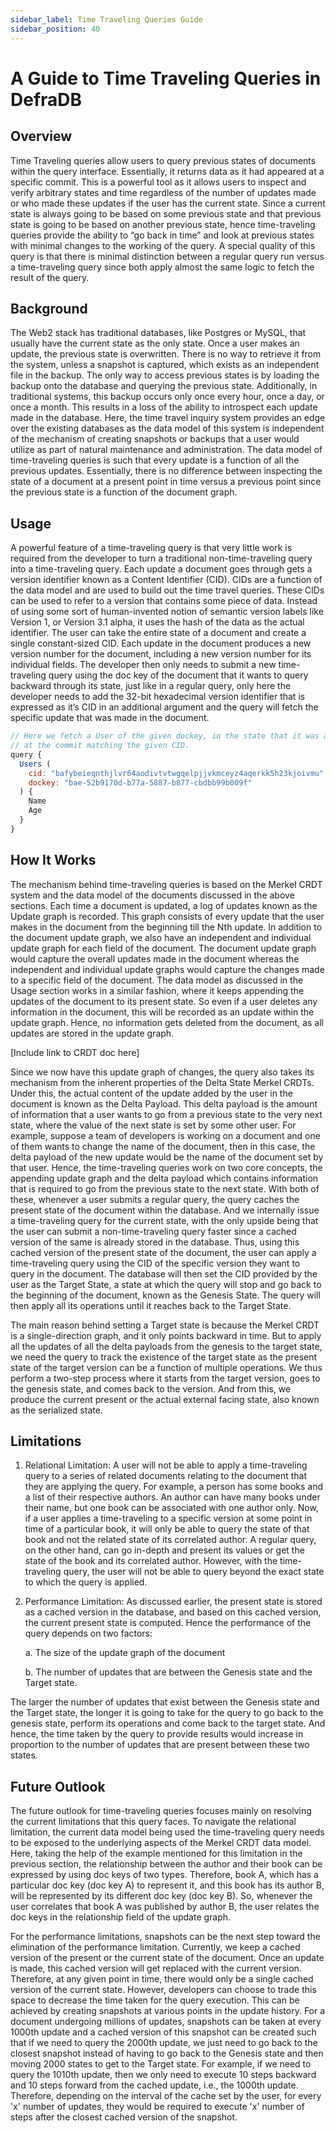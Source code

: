 ```yaml
---
sidebar_label: Time Traveling Queries Guide
sidebar_position: 40
---
```

# A Guide to Time Traveling Queries in DefraDB

## Overview
Time Traveling queries allow users to query previous states of documents within the query interface. Essentially, it returns data as it had appeared at a specific commit. This is a powerful tool as it allows users to inspect and verify arbitrary states and time regardless of the number of updates made or who made these updates if the user has the current state. Since a current state is always going to be based on some previous state and that previous state is going to be based on another previous state, hence time-traveling queries provide the ability to “go back in time” and look at previous states with minimal changes to the working of the query. A special quality of this query is that there is minimal distinction between a regular query run versus a time-traveling query since both apply almost the same logic to fetch the result of the query.

## Background

The Web2 stack has traditional databases, like Postgres or MySQL, that usually have the current state as the only state. Once a user makes an update, the previous state is overwritten. There is no way to retrieve it from the system, unless a snapshot is captured, which exists as an independent file in the backup. The only way to access previous states is by loading the backup onto the database and querying the previous state. Additionally, in traditional systems, this backup occurs only once every hour, once a day, or once a month. This results in a loss of the ability to introspect each update made in the database. Here, the time travel inquiry system provides an edge over the existing databases as the data model of this system is independent of the mechanism of creating snapshots or backups that a user would utilize as part of natural maintenance and administration. The data model of time-traveling queries is such that every update is a function of all the previous updates. Essentially, there is no difference between inspecting the state of a document at a present point in time versus a previous point since the previous state is a function of the document graph.

## Usage

A powerful feature of a time-traveling query is that very little work is required from the developer to turn a traditional non-time-traveling query into a time-traveling query. Each update a document goes through gets a version identifier known as a Content Identifier (CID). CIDs are a function of the data model and are used to build out the time travel queries. These CIDs can be used to refer to a version that contains some piece of data. Instead of using some sort of human-invented notion of semantic version labels like Version 1, or Version 3.1 alpha, it uses the hash of the data as the actual identifier. The user can take the entire state of a document and create a single constant-sized CID. Each update in the document produces a new version number for the document, including a new version number for its individual fields. The developer then only needs to submit a new time-traveling query using the doc key of the document that it wants to query backward through its state, just like in a regular query, only here the developer needs to add the 32-bit hexadecimal version identifier that is expressed as it’s CID in an additional argument and the query will fetch the specific update that was made in the document.

```javascript
// Here we fetch a User of the given dockey, in the state that it was at
// at the commit matching the given CID.
query {
  Users (
    cid: "bafybeieqnthjlvr64aodivtvtwgqelpjjvkmceyz4aqerkk5h23kjoivmu",
    dockey: "bae-52b9170d-b77a-5887-b877-cbdbb99b009f"
  ) {
    Name
    Age
  }
}
```

## How It Works

The mechanism behind time-traveling queries is based on the Merkel CRDT system and the data model of the documents discussed in the above sections. Each time a document is updated, a log of updates known as the Update graph is recorded. This graph consists of every update that the user makes in the document from the beginning till the Nth update. In addition to the document update graph, we also have an independent and individual update graph for each field of the document. The document update graph would capture the overall updates made in the document whereas the independent and individual update graphs would capture the changes made to a specific field of the document. The data model as discussed in the Usage section works in a similar fashion, where it keeps appending the updates of the document to its present state. So even if a user deletes any information in the document, this will be recorded as an update within the update graph. Hence, no information gets deleted from the document, as all updates are stored in the update graph. 

[Include link to CRDT doc here]

Since we now have this update graph of changes, the query also takes its mechanism from the inherent properties of the Delta State Merkel CRDTs. Under this, the actual content of the update added by the user in the document is known as the Delta Payload. This delta payload is the amount of information that a user wants to go from a previous state to the very next state, where the value of the next state is set by some other user. For example, suppose a team of developers is working on a document and one of them wants to change the name of the document, then in this case, the delta payload of the new update would be the name of the document set by that user. Hence, the time-traveling queries work on two core concepts, the appending update graph and the delta payload which contains information that is required to go from the previous state to the next state. With both of these, whenever a user submits a regular query, the query caches the present state of the document within the database. And we internally issue a time-traveling query for the current state, with the only upside being that the user can submit a non-time-traveling query faster since a cached version of the same is already stored in the database. Thus, using this cached version of the present state of the document, the user can apply a time-traveling query using the CID of the specific version they want to query in the document. The database will then set the CID provided by the user as the Target State, a state at which the query will stop and go back to the beginning of the document, known as the Genesis State. The query will then apply all its operations until it reaches back to the Target State. 

The main reason behind setting a Target state is because the Merkel CRDT is a single-direction graph, and it only points backward in time. But to apply all the updates of all the delta payloads from the genesis to the target state, we need the query to track the existence of the target state as the present state of the target version can be a function of multiple operations. We thus perform a two-step process where it starts from the target version, goes to the genesis state, and comes back to the version. And from this, we produce the current present or the actual external facing state, also known as the serialized state.

## Limitations

1. Relational Limitation: A user will not be able to apply a time-traveling query to a series of related documents relating to the document that they are applying the query. For example, a person has some books and a list of their respective authors. An author can have many books under their name, but one book can be associated with one author only. Now, if a user applies a time-traveling to a specific version at some point in time of a particular book, it will only be able to query the state of that book and not the related state of its correlated author. A regular query, on the other hand, can go in-depth and present its values or get the state of the book and its correlated author. However, with the time-traveling query, the user will not be able to query beyond the exact state to which the query is applied.

2. Performance Limitation: As discussed earlier, the present state is stored as a cached version in the database, and based on this cached version, the current present state is computed. Hence the performance of the query depends on two factors:

    a. The size of the update graph of the document

    b. The number of updates that are between the Genesis state and the Target state. 

The larger the number of updates that exist between the Genesis state and the Target state, the longer it is going to take for the query to go back to the genesis state, perform its operations and come back to the target state. And hence, the time taken by the query to provide results would increase in proportion to the number of updates that are present between these two states.


## Future Outlook

The future outlook for time-traveling queries focuses mainly on resolving the current limitations that this query faces. To navigate the relational limitation, the current data model being used the time-traveling query needs to be exposed to the underlying aspects of the Merkel CRDT data model. Here, taking the help of the example mentioned for this limitation in the previous section, the relationship between the author and their book can be expressed by using doc keys of two types. Therefore, book A, which has a particular doc key (doc key A) to represent it, and this book has its author B, will be represented by its different doc key (doc key B). So, whenever the user correlates that book A was published by author B, the user relates the doc keys in the relationship field of the update graph. 

For the performance limitations, snapshots can be the next step toward the elimination of the performance limitation. Currently, we keep a cached version of the present or the current state of the document. Once an update is made, this cached version will get replaced with the current version. Therefore, at any given point in time, there would only be a single cached version of the current state. However, developers can choose to trade this space to decrease the time taken for the query execution. This can be achieved by creating snapshots at various points in the update history. For a document undergoing millions of updates, snapshots can be taken at every 1000th update and a cached version of this snapshot can be created such that if we need to query the 2000th update, we just need to go back to the closest snapshot instead of having to go back to the Genesis state and then moving 2000 states to get to the Target state. For example, if we need to query the 1010th update, then we only need to execute 10 steps backward and 10 steps forward from the cached update, i.e., the 1000th update. Therefore, depending on the interval of the cache set by the user, for every 'x' number of updates, they would be required to execute 'x' number of steps after the closest cached version of the snapshot.

